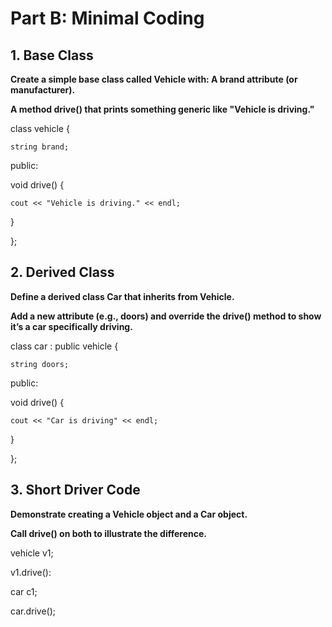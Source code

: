 # Part B: Minimal Coding

## 1. Base Class

**Create a simple base class called Vehicle with: A brand attribute (or manufacturer).**

**A method drive() that prints something generic like "Vehicle is driving."**

class vehicle {

    string brand;

public:

void drive() {

    cout << "Vehicle is driving." << endl;

}

};

## 2. Derived Class

**Define a derived class Car that inherits from Vehicle.**

**Add a new attribute (e.g., doors) and override the drive() method to show it’s a car specifically driving.**

class car : public vehicle {

    string doors;

public:

void drive() {

    cout << "Car is driving" << endl; 

}

};

## 3. Short Driver Code

**Demonstrate creating a Vehicle object and a Car object.**

**Call drive() on both to illustrate the difference.**

vehicle v1;

v1.drive():

car c1;

car.drive();
